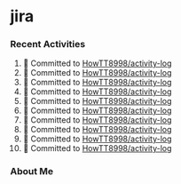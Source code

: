 # jira

### Recent Activities
<!--START_SECTION:activity-->
1. 📝 Committed to [HowTT8998/activity-log](https://github.com/HowTT8998/activity-log/commit/99f50ae08c483b29a6215b26cd755075126fec3e)
2. 📝 Committed to [HowTT8998/activity-log](https://github.com/HowTT8998/activity-log/commit/948a4566e5631ad38da5b7e1d60613af814baae5)
3. 📝 Committed to [HowTT8998/activity-log](https://github.com/HowTT8998/activity-log/commit/540198685bbd3acdee561c7e75c85025e1304977)
4. 📝 Committed to [HowTT8998/activity-log](https://github.com/HowTT8998/activity-log/commit/4f0bf6d6c9f6e72df92b1dde9198061679916196)
5. 📝 Committed to [HowTT8998/activity-log](https://github.com/HowTT8998/activity-log/commit/063c6123b07b3b6ec33050ff65a90d1b43da4231)
6. 📝 Committed to [HowTT8998/activity-log](https://github.com/HowTT8998/activity-log/commit/98feb9ff0637254849c91bf868d7ab7d087c171c)
7. 📝 Committed to [HowTT8998/activity-log](https://github.com/HowTT8998/activity-log/commit/7282c239679cbc7896cfa2f4f425f091e557f6b4)
8. 📝 Committed to [HowTT8998/activity-log](https://github.com/HowTT8998/activity-log/commit/583af9f79a6a4c244d6816e73f4818c314137275)
9. 📝 Committed to [HowTT8998/activity-log](https://github.com/HowTT8998/activity-log/commit/7a73f036a278e9dae324655c241d17ae5d46a244)
10. 📝 Committed to [HowTT8998/activity-log](https://github.com/HowTT8998/activity-log/commit/926982578b5dea338574ade2f991d563ee3dfec5)
<!--END_SECTION:activity-->

### About Me
<!-- MYLINKS:START -->
<!-- MYLINKS:END -->
